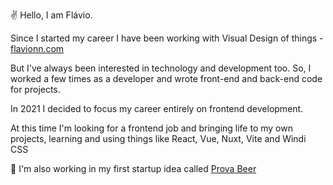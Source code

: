 :v: Hello, I am Flávio.

Since I started my career I have been working with Visual Design of things - [flavionn.com](https://www.flavionn.com)

But I've always been interested in technology and development too. So, I worked a few times as a developer and wrote front-end and back-end code for projects.

In 2021 I decided to focus my career entirely on frontend development.

At this time I'm looking for a frontend job and bringing life to my own projects, learning and using things like React, Vue, Nuxt, Vite and Windi CSS

:seedling: I'm also working in my first startup idea called [Prova Beer](https://www.flavionn.com/prova) 
